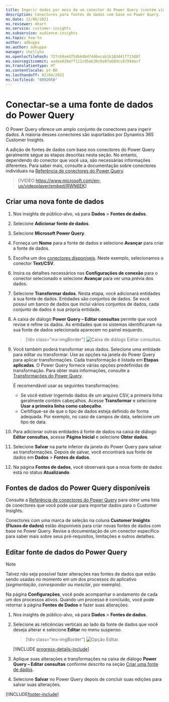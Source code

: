 ```yaml
---
title: Ingerir dados por meio de um conector do Power Query (contém vídeo)
description: Conectores para fontes de dados com base no Power Query.
ms.date: 12/06/2021
ms.reviewer: mhart
ms.service: customer-insights
ms.subservice: audience-insights
ms.topic: how-to
author: adkuppa
ms.author: adkuppa
manager: shellyha
ms.openlocfilehash: 727cb9a4d754b6dbd74d6ecab1b183d41f713d8f
ms.sourcegitcommit: aadee829eff111c95eb30c0a97a68dcc87994acf
ms.translationtype: HT
ms.contentlocale: pt-BR
ms.lasthandoff: 02/04/2022
ms.locfileid: "8092058"
---
```

# <a name="connect-to-a-power-query-data-source"></a>Conectar-se a uma fonte de dados do Power Query

O Power Query oferece um amplo conjunto de conectores para ingerir dados. A maioria desses conectores são suportados por Dynamics 365 Customer Insights. 

A adição de fontes de dados com base nos conectores do Power Query geralmente segue as etapas descritas nesta seção. No entanto, dependendo do conector que você usa, são necessárias informações diferentes. Para saber mais, consulte a documentação sobre conectores individuais na [Referência de conectores do Power Query](/power-query/connectors/).

> [!VIDEO https://www.microsoft.com/en-us/videoplayer/embed/RWN6EK]

## <a name="create-a-new-data-source"></a>Criar uma nova fonte de dados

1. Nos insights de público-alvo, vá para **Dados** > **Fontes de dados**.

1. Selecione **Adicionar fonte de dados**.

1. Selecione **Microsoft Power Query**.

1. Forneça um **Nome** para a fonte de dados e selecione **Avançar** para criar a fonte de dados.

1. Escolha um dos [conectores disponíveis](#available-power-query-data-sources). Neste exemplo, selecionamos o conector **Text/CSV**.

1. Insira os detalhes necessários nas **Configurações de conexão** para o conector selecionado e selecione **Avançar** para ver uma prévia dos dados.

1. Selecione **Transformar dados**. Nesta etapa, você adicionará entidades à sua fonte de dados. Entidades são conjuntos de dados. Se você possui um banco de dados que inclui vários conjuntos de dados, cada conjunto de dados é sua própria entidade.

1. A caixa de diálogo **Power Query – Editar consultas** permite que você revise e refine os dados. As entidades que os sistemas identificaram na sua fonte de dados selecionada aparecem no painel esquerdo.

   > [!div class="mx-imgBorder"]
   > ![Caixa de diálogo Editar consultas.](media/data-manager-configure-edit-queries.png "Caixa de diálogo Editar consultas")

1. Você também poderá transformar seus dados. Selecione uma entidade para editar ou transformar. Use as opções na janela do Power Query para aplicar transformações. Cada transformação é listada em **Etapas aplicadas**. O Power Query fornece várias opções predefinidas de transformação. Para obter mais informações, consulte a [Transformações do Power Query](/power-query/power-query-what-is-power-query#transformations).

   É recomendável usar as seguintes transformações:

   - Se você estiver ingerindo dados de um arquivo CSV, a primeira linha geralmente contém cabeçalhos. Acesse **Transformar** e selecione **Usar a primeira linha como cabeçalho**.
   - Certifique-se de que o tipo de dados esteja definido de forma adequada. Por exemplo, no caso de campos de data, selecione um tipo de data.

1. Para adicionar outras entidades à fonte de dados na caixa de diálogo **Editar consultas**, acesse **Página Inicial** e selecione **Obter dados**.

1. Selecione **Salvar** na parte inferior da janela do Power Query para salvar as transformações. Depois de salvar, você encontrará sua fonte de dados em **Dados** > **Fontes de dados**.

1. Na página **Fontes de dados**, você observará que a nova fonte de dados está no status **Atualizando**.

## <a name="available-power-query-data-sources"></a>Fontes de dados do Power Query disponíveis

Consulte a [Referência de conectores do Power Query](/power-query/connectors/) para obter uma lista de conectores que você pode usar para importar dados para o Customer Insights. 

Conectores com uma marca de seleção na coluna **Customer Insights (Fluxos de dados)** estão disponíveis para criar novas fontes de dados com base no Power Query. Revise a documentação de um conector específico para saber mais sobre seus pré-requisitos, limitações e outros detalhes.

## <a name="edit-power-query-data-sources"></a>Editar fonte de dados do Power Query

> [!NOTE]
> Talvez não seja possível fazer alterações nas fontes de dados que estão sendo usadas no momento em um dos processos do aplicativo (*segmentação*, *corresponder* ou *mesclar*, por exemplo). 
>
> Na página **Configurações**, você pode acompanhar o andamento de cada um dos processos ativos. Quando um processo é concluído, você pode retornar à página **Fontes de Dados** e fazer suas alterações.

1. Nos insights de público-alvo, vá para **Dados** > **Fontes de dados**.

2. Selecione as reticências verticais ao lado da fonte de dados que você deseja alterar e selecione **Editar** no menu suspenso.

   > [!div class="mx-imgBorder"]
   > ![Opção Editar.](media/edit-option-data-sources.png "Editar opção")

   [!INCLUDE [progress-details-include](../includes/progress-details-pane.md)]
   
3. Aplique suas alterações e transformações na caixa de diálogo **Power Query – Editar consultas** conforme descrito na seção [Criar uma fonte de dados](#create-a-new-data-source).

4. Selecione **Salvar** no Power Query depois de concluir suas edições para salvar suas alterações.


[!INCLUDE[footer-include](../includes/footer-banner.md)]
